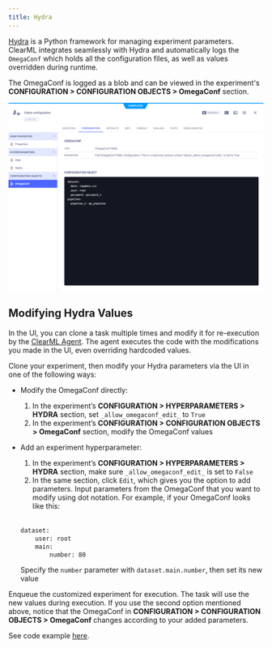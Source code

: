 ```yaml
---
title: Hydra
---
```



[Hydra](https://github.com/facebookresearch/hydra) is a Python framework for managing experiment parameters. ClearML integrates seamlessly
with Hydra and automatically logs the `OmegaConf` which holds all the configuration files, as well as 
values overridden during runtime. 

The OmegaConf is logged as a blob and can be viewed in the experiment's 
**CONFIGURATION > CONFIGURATION OBJECTS > OmegaConf** section. 

![Hydra configuration](../img/integrations_hydra_configs.png)

## Modifying Hydra Values

In the UI, you can clone a task multiple times and modify it for re-execution by the [ClearML Agent](../clearml_agent.md). 
The agent executes the code with the modifications you made in the UI, even overriding hardcoded values. 

Clone your experiment, then modify your Hydra parameters via the UI in one of the following ways:
* Modify the OmegaConf directly:
  1. In the experiment’s **CONFIGURATION > HYPERPARAMETERS > HYDRA** section,  set `_allow_omegaconf_edit_` to `True` 
  1. In  the experiment’s **CONFIGURATION > CONFIGURATION OBJECTS > OmegaConf** section, modify the OmegaConf values
* Add an experiment hyperparameter:
  1. In the experiment’s **CONFIGURATION > HYPERPARAMETERS > HYDRA** section,  make sure `_allow_omegaconf_edit_` is set 
  to `False` 
  1. In the same section, click `Edit`, which gives you the option to add parameters. Input parameters from the OmegaConf 
  that you want to modify using dot notation. For example, if your OmegaConf looks like this: 
  
  <br/>

  ```
  dataset:
      user: root
      main:
          number: 80
  ```
  Specify the `number` parameter with `dataset.main.number`, then set its new value


Enqueue the customized experiment for execution. The task will use the new values during execution. If you use the 
second option mentioned above, notice that the OmegaConf in **CONFIGURATION > CONFIGURATION OBJECTS > OmegaConf** changes 
according to your added parameters. 

See code example [here](https://github.com/allegroai/clearml/blob/master/examples/frameworks/hydra/hydra_example.py).
